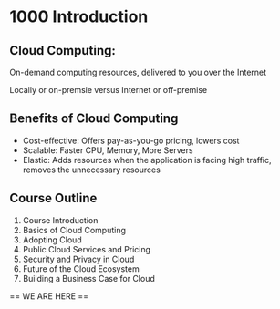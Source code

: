 # 1000 Introduction


## Cloud Computing:

On-demand computing resources, delivered to you over the Internet

Locally or on-premsie versus Internet or off-premise

## Benefits of Cloud Computing

- Cost-effective: Offers pay-as-you-go pricing, lowers cost
- Scalable: Faster CPU, Memory, More Servers
- Elastic: Adds resources when the application is facing high traffic, removes the unnecessary resources

## Course Outline

1. Course Introduction
2. Basics of Cloud Computing
3. Adopting Cloud
4. Public Cloud Services and Pricing
5. Security and Privacy in Cloud
6. Future of the Cloud Ecosystem
7. Building a Business Case for Cloud

==  WE ARE HERE ==
